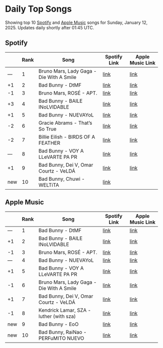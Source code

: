 # Daily Top Songs

Showing top 10 [Spotify](#spotify) and [Apple Music](#apple-music) songs for Sunday, January 12, 2025. Updates daily shortly after 01:45 UTC.

## Spotify

|             | Rank            | Song            | Spotify Link                    | Apple Music Link                                                                             |
| ----------- | --------------- | --------------- | ------------------------------- | -------------------------------------------------------------------------------------------- |
| — | 1 | Bruno Mars, Lady Gaga \- Die With A Smile | [link](https://open.spotify.com/track/2plbrEY59IikOBgBGLjaoe) | [link](https://music.apple.com/us/song/die-with-a-smile/1762656732) |
| +1 | 2 | Bad Bunny \- DtMF | [link](https://open.spotify.com/track/3sK8wGT43QFpWrvNQsrQya) | [link](https://music.apple.com/us/song/dtmf/1787023936) |
| -1 | 3 | Bruno Mars, ROSÉ \- APT\. | [link](https://open.spotify.com/track/5vNRhkKd0yEAg8suGBpjeY) | [link](https://music.apple.com/us/song/apt/1773452221) |
| +3 | 4 | Bad Bunny \- BAILE INoLVIDABLE | [link](https://open.spotify.com/track/2lTm559tuIvatlT1u0JYG2) | [link](https://music.apple.com/us/song/baile-inolvidable/1787022842) |
| +1 | 5 | Bad Bunny \- NUEVAYoL | [link](https://open.spotify.com/track/5TFD2bmFKGhoCRbX61nXY5) | [link](https://music.apple.com/us/song/nuevayol/1787022572) |
| -2 | 6 | Gracie Abrams \- That’s So True | [link](https://open.spotify.com/track/7ne4VBA60CxGM75vw0EYad) | [link](https://music.apple.com/us/song/thats-so-true/1773474483) |
| -2 | 7 | Billie Eilish \- BIRDS OF A FEATHER | [link](https://open.spotify.com/track/6dOtVTDdiauQNBQEDOtlAB) | [link](https://music.apple.com/us/song/birds-of-a-feather/1739659142) |
| — | 8 | Bad Bunny \- VOY A LLeVARTE PA PR | [link](https://open.spotify.com/track/59D4DOkspUbWyMmbAPQkxZ) | [link](https://music.apple.com/us/song/voy-a-llevarte-pa-pr/1787022587) |
| +1 | 9 | Bad Bunny, Dei V, Omar Courtz \- VeLDÁ | [link](https://open.spotify.com/track/7d6yK8v8J484SWH5prIQiE) | [link](https://music.apple.com/us/song/veld%C3%A1/1787022999) |
| new | 10 | Bad Bunny, Chuwi \- WELTiTA | [link](https://open.spotify.com/track/5WEF0icHWmAZBBMglBd599) |  |

## Apple Music

|             | Rank            | Song            | Spotify Link                    | Apple Music Link                   |
| ----------- | --------------- | --------------- | ------------------------------- | ---------------------------------- |
| — | 1 | Bad Bunny \- DtMF | [link](https://open.spotify.com/track/3sK8wGT43QFpWrvNQsrQya) | [link](https://music.apple.com/us/song/dtmf/1787023936) |
| +1 | 2 | Bad Bunny \- BAILE INoLVIDABLE | [link](https://open.spotify.com/track/2lTm559tuIvatlT1u0JYG2) | [link](https://music.apple.com/us/song/baile-inolvidable/1787022842) |
| -1 | 3 | Bruno Mars, ROSÉ \- APT\. | [link](https://open.spotify.com/track/5vNRhkKd0yEAg8suGBpjeY) | [link](https://music.apple.com/us/song/apt/1773452221) |
| — | 4 | Bad Bunny \- NUEVAYoL | [link](https://open.spotify.com/track/5TFD2bmFKGhoCRbX61nXY5) | [link](https://music.apple.com/us/song/nuevayol/1787022572) |
| +1 | 5 | Bad Bunny \- VOY A LLeVARTE PA PR | [link](https://open.spotify.com/track/59D4DOkspUbWyMmbAPQkxZ) | [link](https://music.apple.com/us/song/voy-a-llevarte-pa-pr/1787022587) |
| -1 | 6 | Bruno Mars, Lady Gaga \- Die With A Smile | [link](https://open.spotify.com/track/2plbrEY59IikOBgBGLjaoe) | [link](https://music.apple.com/us/song/die-with-a-smile/1762656732) |
| +1 | 7 | Bad Bunny, Dei V, Omar Courtz \- VeLDÁ | [link](https://open.spotify.com/track/7d6yK8v8J484SWH5prIQiE) | [link](https://music.apple.com/us/song/veld%C3%A1/1787022999) |
| -1 | 8 | Kendrick Lamar, SZA \- luther \(with sza\) | [link](https://open.spotify.com/track/45J4avUb9Ni0bnETYaYFVJ) | [link](https://music.apple.com/us/song/luther/1781270323) |
| new | 9 | Bad Bunny \- EoO | [link](https://open.spotify.com/track/6J5kc12BW5HuP3d7C3vvx8) | [link](https://music.apple.com/us/song/eoo/1787023929) |
| new | 10 | Bad Bunny, RaiNao \- PERFuMITO NUEVO | [link](https://open.spotify.com/track/1Q9Efnm5csdCMFynISxL2x) | [link](https://music.apple.com/us/song/perfumito-nuevo/1787022980) |
